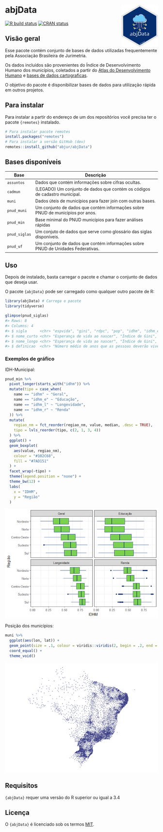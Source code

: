 
<!-- README.md is generated from README.Rmd. Please edit that file -->

# abjData <a href='http://abjur.github.io/abjData/'><img src='man/figures/logo.png' align="right" height="138.5" /></a>

<!-- badges: start -->

[![R build
status](https://github.com/abjur/abjData/workflows/R-CMD-check/badge.svg)](https://github.com/abjur/abjData/actions)
[![CRAN
status](https://www.r-pkg.org/badges/version/abjData)](https://CRAN.R-project.org/package=abjData)
<!-- badges: end -->

## Visão geral

Esse pacote contém conjunto de bases de dados utilizadas frequentemente
pela Associação Brasileira de Jurimetria.

Os dados incluídos são provenientes do Índice de Desenvolvimento Humano
dos municípios, coletados a partir do [Atlas do Desenvolvimento
Humano](http://www.atlasbrasil.org.br/) e [bases de dados
cartograficas](ftp://geoftp.ibge.gov.br/cartas_e_mapas/bases_cartograficas_continuas/bc250/versao2015/Shapefile/).

O objetivo do pacote é disponibilizar bases de dados para utilização
rápida em outros projetos.

## Para instalar

Para instalar a partir do endereço de um dos repositórios você precisa
ter o pacote `{remotes}` instalado.

``` r
# Para instalar pacote remotes
install.packages("remotes")
# Para instalar a versão GitHub (dev)
remotes::install_github("abjur/abjData")
```

## Bases disponíveis

| Base          | Descrição                                                                       |
|---------------|---------------------------------------------------------------------------------|
| `assuntos`    | Dados que contém informações sobre cifras ocultas.                              |
| `cadmun`      | (LEGADO) Um conjunto de dados que contém os códigos de cadastro municipal.      |
| `muni`        | Dados úteis de municípios para fazer join com outras bases.                     |
| `pnud_muni`   | Um conjunto de dados que contém informações sobre PNUD de municípios por anos.  |
| `pnud_min`    | Base minimal do PNUD municípios para fazer análises rápidas                     |
| `pnud_siglas` | Um conjuto de dados que serve como glossário das siglas disponíveis.            |
| `pnud_uf`     | Um conjunto de dados que contém informações sobre PNUD de Unidades Federativas. |

## Uso

Depois de instalado, basta carregar o pacote e chamar o conjunto de
dados que deseja usar.

O pacote `{abjData}` pode ser carregado como qualquer outro pacote de R:

``` r
library(abjData) # Carrega o pacote
library(tidyverse)
```

``` r
glimpse(pnud_siglas)
#> Rows: 8
#> Columns: 4
#> $ sigla      <chr> "espvida", "gini", "rdpc", "pop", "idhm", "idhm_e", "idhm_l…
#> $ nome_curto <chr> "Esperança de vida ao nascer", "Índice de Gini", "Renda per…
#> $ nome_longo <chr> "Esperança de vida ao nascer", "Índice de Gini", "Renda per…
#> $ definicao  <chr> "Número médio de anos que as pessoas deverão viver a partir…
```

### Exemplos de gráfico

IDH-Municipal:

``` r
pnud_min %>%
  pivot_longer(starts_with("idhm")) %>% 
  mutate(tipo = case_when(
    name == "idhm" ~ "Geral",
    name == "idhm_e" ~ "Educação",
    name == "idhm_l" ~ "Longevidade",
    name == "idhm_r" ~ "Renda"
  )) %>% 
  mutate(
    regiao_nm = fct_reorder(regiao_nm, value, median, .desc = TRUE),
    tipo = lvls_reorder(tipo, c(2, 1, 3, 4))
  ) %>% 
  ggplot() +
  geom_boxplot(
    aes(value, regiao_nm), 
    colour = "#102C68", 
    fill = "#7AD151"
  ) +
  facet_wrap(~tipo) +
  theme(legend.position = "none") +
  theme_bw(12) +
  labs(
    x = "IDHM", 
    y = "Região"
  )
```

![](man/figures/README-fig-idhm-1.png)<!-- -->

Posição dos municípios:

``` r
muni %>% 
  ggplot(aes(lon, lat)) +
  geom_point(size = .1, colour = viridis::viridis(2, begin = .2, end = .8)[1]) +
  coord_equal() +
  theme_void()
```

![](man/figures/README-unnamed-chunk-5-1.png)<!-- -->

## Requisitos

`{abjData}` requer uma versão do R superior ou igual a 3.4

## Licença

O `{abjData}` é licenciado sob os termos
[MIT](https://github.com/abjur/abjData/blob/master/LICENSE).
